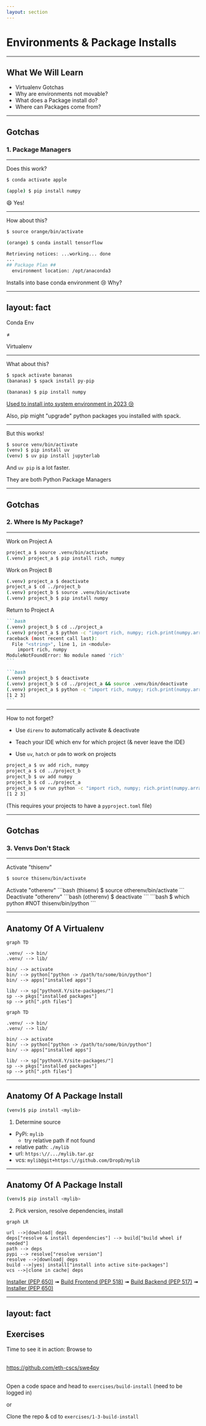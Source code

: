 ```yaml
---
layout: section
---
```


# Environments & Package Installs

---

## What We Will Learn

- Virtualenv Gotchas
- Why are environments not movable?
- What does a Package install do?
- Where can Packages come from?

---

## Gotchas

### 1. Package Managers

---

Does this work?

```bash
$ conda activate apple

(apple) $ pip install numpy
```
<v-click>

😄 Yes!
</v-click>

---

How about this?
```bash
$ source orange/bin/activate

(orange) $ conda install tensorflow
```

<v-click>

```bash {5}
Retrieving notices: ...working... done
...
## Package Plan ##
  environment location: /opt/anaconda3
```

Installs into base conda environment 😢 
Why?

</v-click>

---
layout: fact
---

Conda Env

&ne;

Virtualenv

---

What about this?
```bash
$ spack activate bananas
(bananas) $ spack install py-pip

(bananas) $ pip install numpy
```

<v-click>

<a href="https://github.com/spack/spack/issues/28282">Used to install into system environment in 2023 😢</a>

Also, pip might "upgrade" python packages you installed with spack.
</v-click>

---

But this works!

```bash
$ source venv/bin/activate
(venv) $ pip install uv
(venv) $ uv pip install jupyterlab
```

And `uv pip` is a lot faster.

They are both Python Package Managers

---

## Gotchas

### 2. Where Is My Package?

---

Work on Project A
```bash
project_a $ source .venv/bin/activate
(.venv) project_a $ pip install rich, numpy
```
<v-click>

Work on Project B
```bash
(.venv) project_a $ deactivate
project_a $ cd ../project_b
(.venv) project_b $ source .venv/bin/activate
(.venv) project_b $ pip install numpy
```
</v-click>
<v-click>

Return to Project A
````md magic-move
```bash
(.venv) project_b $ cd ../project_a
(.venv) project_a $ python -c "import rich, numpy; rich.print(numpy.array([1, 2, 3]))"
raceback (most recent call last):
  File "<string>", line 1, in <module>
    import rich, numpy
ModuleNotFoundError: No module named 'rich'
```

```bash
(.venv) project_b $ deactivate
(.venv) project_b $ cd ../project_a && source .venv/bin/deactivate
(.venv) project_a $ python -c "import rich, numpy; rich.print(numpy.array([1, 2, 3]))"
[1 2 3]
```

````
</v-click>

---

How to not forget?

<v-click>

- Use `direnv` to automatically activate & deactivate
</v-click>
<v-click>

- Teach your IDE which env for which project (& never leave the IDE)
</v-click>
<v-click>

- Use `uv`, `hatch` or `pdm` to work on projects

```bash
project_a $ uv add rich, numpy
project_a $ cd ../project_b
project_b $ uv add numpy
project_b $ cd ../project_a
project_a $ uv run python -c "import rich, numpy; rich.print(numpy.array([1, 2, 3]))"
[1 2 3]
```

(This requires your projects to have a `pyproject.toml` file)
</v-click>

---

## Gotchas
### 3. Venvs Don't Stack

---

Activate "thisenv"
```bash
$ source thisenv/bin/activate
```
<v-click>
Activate "otherenv"
```bash
(thisenv) $ source otherenv/bin/activate
```
</v-click>
Deactivate "otherenv"
<v-click>
```bash
(otherenv) $ deactivate
```
</v-click>
<v-click>
```bash
$ which python
  #NOT thisenv/bin/python
```
</v-click>

---

## Anatomy Of A Virtualenv

```mermaid
graph TD

.venv/ --> bin/
.venv/ --> lib/

bin/ --> activate
bin/ --> python["python -> /path/to/some/bin/python"]
bin/ --> apps["installed apps"]

lib/ --> sp["pythonX.Y/site-packages/"]
sp --> pkgs["installed packages"]
sp --> pth[".pth files"]
```

```mermaid
graph TD

.venv/ --> bin/
.venv/ --> lib/

bin/ --> activate
bin/ --> python["python -> /path/to/some/bin/python"]
bin/ --> apps["installed apps"]

lib/ --> sp["pythonX.Y/site-packages/"]
sp --> pkgs["installed packages"]
sp --> pth[".pth files"]
```

---

## Anatomy Of A Package Install

```bash
(venv)$ pip install <mylib>
```

1. Determine source

- PyPi: `mylib`
  - try relative path if not found
- relative path: `./mylib`
- url: `https:\//.../mylib.tar.gz`
- vcs: `mylib@git+https:\//github.com/DropD/mylib`

---

## Anatomy Of A Package Install

```bash
(venv)$ pip install <mylib>
```

2. Pick version, resolve dependencies, install

```mermaid
graph LR

url -->|download| deps
deps["resolve & install dependencies"] --> build["build wheel if needed"] 
path --> deps
pypi --> resolve["resolve version"]
resolve -->|download| deps
build -->|yes| install["install into active site-packages"]
vcs -->|clone in cache| deps
```

<v-click>
<a href="https://peps.python.org/pep-0650/">Installer (PEP 650)</a>
<Arrow x1="120" y1="400" x2="400" y2="300" />
</v-click>

<v-click>
 ➟ <a href="https://peps.python.org/pep-0518/"> Build Frontend (PEP 518)</a>
<Arrow x1="420" y1="400" x2="600" y2="300" />
</v-click>

<v-click>
 ➟ <a href="https://peps.python.org/pep-0517/"> Build Backend (PEP 517)</a>
<Arrow x1="620" y1="400" x2="650" y2="300" />
</v-click>

<v-click>
 ➟ <a href="https://peps.python.org/pep-0650/">Installer (PEP 650)</a>
<Arrow x1="820" y1="400" x2="840" y2="300" />
</v-click>

---
layout: fact
---

## Exercises

Time to see it in action: Browse to

<br />
<a href="https://github.com/eth-cscs/swe4py">https://github.com/eth-cscs/swe4py</a>

<br />
<br />

Open a code space and head to `exercises/build-install`
(need to be logged in)

or

Clone the repo & cd to `exercises/1-3-build-install`
